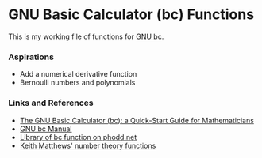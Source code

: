 # GNU Basic Calculator (bc) Functions

This is my working file of functions for 
[GNU bc](https://www.gnu.org/software/bc/).

### Aspirations

 - Add a numerical derivative function
 - Bernoulli numbers and polynomials

### Links and References

 - [The GNU Basic Calculator (bc): a Quick-Start Guide for Mathematicians](https://org.coloradomesa.edu/~mapierce2/bc)
 - [GNU bc Manual](https://www.gnu.org/software/bc/manual/html_mono/bc.html)
 - [Library of bc function on phodd.net](http://phodd.net/gnu-bc/)
 - [Keith Matthews' number theory functions](http://www.numbertheory.org/gnubc/gnubc.html)
